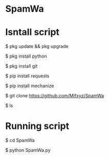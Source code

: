# SpamWa


# Isntall script

$ pkg update && pkg upgrade

$ pkg install python

$ pkg install git

$ pip install requests

$ pip install mechanize

$ git clone https://github.com/Mifxyz/SpamWa

$ ls

# Running script

$ cd SpamWa

$ python SpamWa.py
